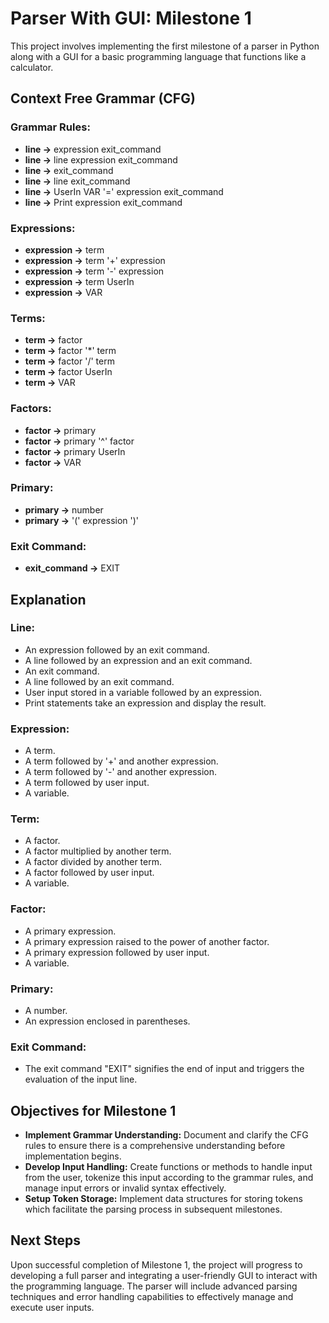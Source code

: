 

# Parser With GUI: Milestone 1

This project involves implementing the first milestone of a parser in Python along with a GUI for a basic programming language that functions like a calculator.

## Context Free Grammar (CFG)

### Grammar Rules:

- **line →** expression exit_command
- **line →** line expression exit_command
- **line →** exit_command
- **line →** line exit_command
- **line →** UserIn VAR '=' expression exit_command
- **line →** Print expression exit_command

### Expressions:
- **expression →** term
- **expression →** term '+' expression
- **expression →** term '-' expression
- **expression →** term UserIn
- **expression →** VAR

### Terms:
- **term →** factor
- **term →** factor '*' term
- **term →** factor '/' term
- **term →** factor UserIn
- **term →** VAR

### Factors:
- **factor →** primary
- **factor →** primary '^' factor
- **factor →** primary UserIn
- **factor →** VAR

### Primary:
- **primary →** number
- **primary →** '(' expression ')'

### Exit Command:
- **exit_command →** EXIT

## Explanation

### Line:
- An expression followed by an exit command.
- A line followed by an expression and an exit command.
- An exit command.
- A line followed by an exit command.
- User input stored in a variable followed by an expression.
- Print statements take an expression and display the result.

### Expression:
- A term.
- A term followed by '+' and another expression.
- A term followed by '-' and another expression.
- A term followed by user input.
- A variable.

### Term:
- A factor.
- A factor multiplied by another term.
- A factor divided by another term.
- A factor followed by user input.
- A variable.

### Factor:
- A primary expression.
- A primary expression raised to the power of another factor.
- A primary expression followed by user input.
- A variable.

### Primary:
- A number.
- An expression enclosed in parentheses.

### Exit Command:
- The exit command "EXIT" signifies the end of input and triggers the evaluation of the input line.

## Objectives for Milestone 1

- **Implement Grammar Understanding:** Document and clarify the CFG rules to ensure there is a comprehensive understanding before implementation begins.
- **Develop Input Handling:** Create functions or methods to handle input from the user, tokenize this input according to the grammar rules, and manage input errors or invalid syntax effectively.
- **Setup Token Storage:** Implement data structures for storing tokens which facilitate the parsing process in subsequent milestones.

## Next Steps

Upon successful completion of Milestone 1, the project will progress to developing a full parser and integrating a user-friendly GUI to interact with the programming language. The parser will include advanced parsing techniques and error handling capabilities to effectively manage and execute user inputs.

